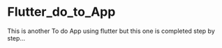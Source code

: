 # Flutter_do_to_App
This is another To do App using flutter but this one is completed step by step...
